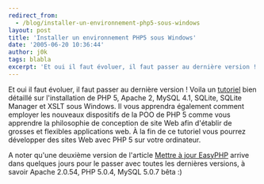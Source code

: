 ```yaml
---
redirect_from:
  - /blog/installer-un-environnement-php5-sous-windows
layout: post
title: 'Installer un environnement PHP5 sous Windows'
date: '2005-06-20 10:36:44'
author: j0k
tags: blabla
excerpt: 'Et oui il faut évoluer, il faut passer au dernière version !   Voila un [tutoriel](http://www.tanguay.at/installPhp5.php5) bien détaillé sur l''installation de PHP 5, Apache 2, MySQL 4.1, SQLite, SQLite Manager et XSLT sous Windows.   )   Il vous apprendra également comment employer les nouveaux dispositifs de la POO de PHP 5 comme vous apprendre la      ...'
---
```


Et oui il faut évoluer, il faut passer au dernière version !   Voila un [tutoriel](http://www.tanguay.at/installPhp5.php5) bien détaillé sur l'installation de PHP 5, Apache 2, MySQL 4.1, SQLite, SQLite Manager et XSLT sous Windows.      Il vous apprendra également comment employer les nouveaux dispositifs de la POO de PHP 5 comme vous apprendre la philosophie de conception de site Web afin d'établir de grosses et flexibles applications web. À la fin de ce tutoriel vous pourrez développer des sites Web avec PHP 5 sur votre ordinateur.

A noter qu'une deuxième version de l'article [Mettre à jour EasyPHP](http://www.j0k3r.net/articles-mettre-a-jour-easyphp-v1-6.html) arrive dans quelques jours pour le passer avec toutes les dernières versions, à savoir Apache 2.0.54, PHP 5.0.4, MySQL 5.0.7 bêta :)
